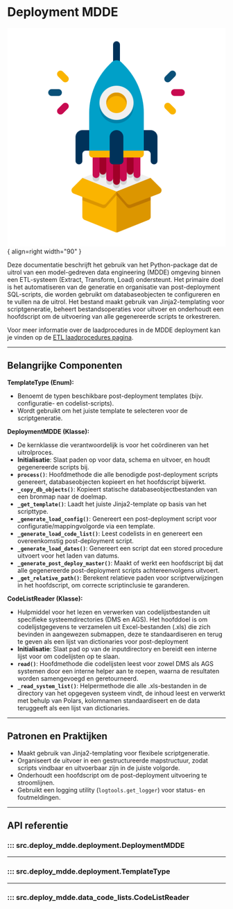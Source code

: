 # Deployment MDDE

![Deployment](../images/deployment.png){ align=right width="90" }

Deze documentatie beschrijft het gebruik van het Python-package dat de uitrol van een model-gedreven data engineering (MDDE) omgeving binnen een ETL-systeem (Extract, Transform, Load) ondersteunt. Het primaire doel is het automatiseren van de generatie en organisatie van post-deployment SQL-scripts, die worden gebruikt om databaseobjecten te configureren en te vullen na de uitrol. Het bestand maakt gebruik van Jinja2-templating voor scriptgeneratie, beheert bestandsoperaties voor uitvoer en onderhoudt een hoofdscript om de uitvoering van alle gegenereerde scripts te orkestreren.

Voor meer informatie over de laadprocedures in de MDDE deployment kan je vinden op de [ETL laadprocedures pagina](MDDE_ETL_procs.md).

---

## Belangrijke Componenten

**TemplateType (Enum):**

* Benoemt de typen beschikbare post-deployment templates (bijv. configuratie- en codelist-scripts).
* Wordt gebruikt om het juiste template te selecteren voor de scriptgeneratie.

**DeploymentMDDE (Klasse):**

* De kernklasse die verantwoordelijk is voor het coördineren van het uitrolproces.
* **Initialisatie**: Slaat paden op voor data, schema en uitvoer, en houdt gegenereerde scripts bij.
* **`process()`**: Hoofdmethode die alle benodigde post-deployment scripts genereert, databaseobjecten kopieert en het hoofdscript bijwerkt.
* **`_copy_db_objects()`**: Kopieert statische databaseobjectbestanden van een bronmap naar de doelmap.
* **`_get_template()`**: Laadt het juiste Jinja2-template op basis van het scripttype.
* **`_generate_load_config()`**: Genereert een post-deployment script voor configuratie/mappingvolgorde via een template.
* **`_generate_load_code_list()`**: Leest codelists in en genereert een overeenkomstig post-deployment script.
* **`_generate_load_dates()`**: Genereert een script dat een stored procedure uitvoert voor het laden van datums.
* **`_generate_post_deploy_master()`**: Maakt of werkt een hoofdscript bij dat alle gegenereerde post-deployment scripts achtereenvolgens uitvoert.
* **`_get_relative_path()`**: Berekent relatieve paden voor scriptverwijzingen in het hoofdscript, om correcte scriptinclusie te garanderen.

**CodeListReader (Klasse):**

* Hulpmiddel voor het lezen en verwerken van codelijstbestanden uit specifieke systeemdirectories (DMS en AGS). Het hoofddoel is om codelijstgegevens te verzamelen uit Excel-bestanden (.xls) die zich bevinden in aangewezen submappen, deze te standaardiseren en terug te geven als een lijst van dictionaries voor post-deployment
* **Initialisatie**: Slaat pad op van de inputdirectory en bereidt een interne lijst voor om codelijsten op te slaan.
* **`read()`**: Hoofdmethode die codelijsten leest voor zowel DMS als AGS systemen door een interne helper aan te roepen, waarna de resultaten worden samengevoegd en geretourneerd.
* **`_read_system_list()`**: Helpermethode die alle .xls-bestanden in de directory van het opgegeven systeem vindt, de inhoud leest en verwerkt met behulp van Polars, kolomnamen standaardiseert en de data teruggeeft als een lijst van dictionaries.

---

## Patronen en Praktijken

* Maakt gebruik van Jinja2-templating voor flexibele scriptgeneratie.
* Organiseert de uitvoer in een gestructureerde mapstructuur, zodat scripts vindbaar en uitvoerbaar zijn in de juiste volgorde.
* Onderhoudt een hoofdscript om de post-deployment uitvoering te stroomlijnen.
* Gebruikt een logging utility (`logtools.get_logger`) voor status- en foutmeldingen.

---

## API referentie

### ::: src.deploy_mdde.deployment.DeploymentMDDE

---

### ::: src.deploy_mdde.deployment.TemplateType

---

### ::: src.deploy_mdde.data_code_lists.CodeListReader
